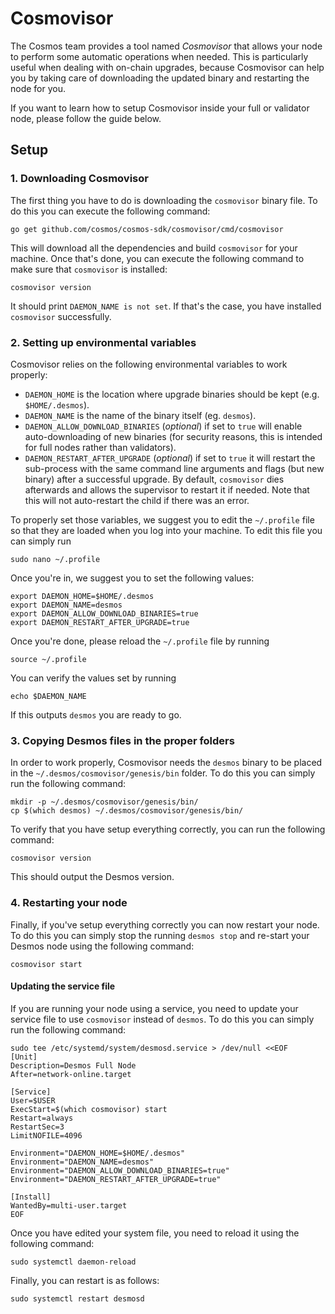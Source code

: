 # Cosmovisor 
The Cosmos team provides a tool named _Cosmovisor_ that allows your node to perform some automatic operations when needed. This is particularly useful when dealing with on-chain upgrades, because Cosmovisor can help you by taking care of downloading the updated binary and restarting the node for you.  

If you want to learn how to setup Cosmovisor inside your full or validator node, please follow the guide below. 

## Setup
### 1. Downloading Cosmovisor
The first thing you have to do is downloading the `cosmovisor` binary file. To do this you can execute the following command: 

```shell
go get github.com/cosmos/cosmos-sdk/cosmovisor/cmd/cosmovisor
```

This will download all the dependencies and build `cosmovisor` for your machine. Once that's done, you can execute the following command to make sure that `cosmovisor` is installed: 

```shell
cosmovisor version
```

It should print `DAEMON_NAME is not set`. If that's the case, you have installed `cosmovisor` successfully.

### 2. Setting up environmental variables
Cosmovisor relies on the following environmental variables to work properly:

* `DAEMON_HOME` is the location where upgrade binaries should be kept (e.g. `$HOME/.desmos`).
* `DAEMON_NAME` is the name of the binary itself (eg. `desmos`).
* `DAEMON_ALLOW_DOWNLOAD_BINARIES` (*optional*) if set to `true` will enable auto-downloading of new binaries
  (for security reasons, this is intended for full nodes rather than validators).
* `DAEMON_RESTART_AFTER_UPGRADE` (*optional*) if set to `true` it will restart the sub-process with the same
  command line arguments and flags (but new binary) after a successful upgrade. By default, `cosmovisor` dies
  afterwards and allows the supervisor to restart it if needed. Note that this will not auto-restart the child
  if there was an error.
  
To properly set those variables, we suggest you to edit the `~/.profile` file so that they are loaded when you log into your machine. To edit this file you can simply run 

```shell
sudo nano ~/.profile
```

Once you're in, we suggest you to set the following values: 

```
export DAEMON_HOME=$HOME/.desmos
export DAEMON_NAME=desmos
export DAEMON_ALLOW_DOWNLOAD_BINARIES=true
export DAEMON_RESTART_AFTER_UPGRADE=true
```

Once you're done, please reload the `~/.profile` file by running 

```shell
source ~/.profile
```

You can verify the values set by running 

```
echo $DAEMON_NAME
```

If this outputs `desmos` you are ready to go.

### 3. Copying Desmos files in the proper folders
In order to work properly, Cosmovisor needs the `desmos` binary to be placed in the `~/.desmos/cosmovisor/genesis/bin` folder. To do this you can simply run the following command: 

```shell
mkdir -p ~/.desmos/cosmovisor/genesis/bin/
cp $(which desmos) ~/.desmos/cosmovisor/genesis/bin/
```

To verify that you have setup everything correctly, you can run the following command: 

```shell
cosmovisor version
```

This should output the Desmos version.

### 4. Restarting your node
Finally, if you've setup everything correctly you can now restart your node. To do this you can simply stop the running `desmos stop` and re-start your Desmos node using the following command: 

```
cosmovisor start
```

#### Updating the service file
If you are running your node using a service, you need to update your service file to use `cosmovisor` instead of `desmos`. To do this you can simply run the following command:

```shell
sudo tee /etc/systemd/system/desmosd.service > /dev/null <<EOF  
[Unit]
Description=Desmos Full Node
After=network-online.target

[Service]
User=$USER
ExecStart=$(which cosmovisor) start
Restart=always
RestartSec=3
LimitNOFILE=4096

Environment="DAEMON_HOME=$HOME/.desmos"
Environment="DAEMON_NAME=desmos"
Environment="DAEMON_ALLOW_DOWNLOAD_BINARIES=true"
Environment="DAEMON_RESTART_AFTER_UPGRADE=true"

[Install]
WantedBy=multi-user.target
EOF
```

Once you have edited your system file, you need to reload it using the following command:

```shell
sudo systemctl daemon-reload
```

Finally, you can restart is as follows: 

```shell
sudo systemctl restart desmosd
```
